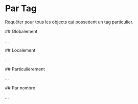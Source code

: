 Par Tag
=======

Requêter pour tous les objects qui possedent un tag particulier.

<a name="global"/>
## Globalement

...
<!--
Wir wollen weltweit alle Objekte finden,
bei denen ein spezielles [Tag](../preface/osm_data_model.md#tags) vorhanden ist.

Das ist per Overpass API nur bei Tags mit weniger als 10.000 Vorkommen sinnvoll;
die jeweilige Anzahl können Sie bei [Taginfo](nominatim.md#taginfo) finden.
Bei größeren Anzahlen kann es zu lange dauern,
die Daten überhaupt zu bekommen,
oder der Browser stürzt beim Anzeigen ab
oder beides.

Suchen [mit räumlicher Beschränkung](#local) funktionieren auch sinnvoll auf häufigen Tags.

Ein typisches Beispiel für seltene Tags sind Namen von Dingen, [hier](https://overpass-turbo.eu/?Q=nwr%5Bname%3D%22K%C3%B6ln%22%5D%3B%0Aout%20center%3B) _Köln_:

    nwr[name="Köln"];
    out center;

Wie Sie sehen, sehen Sie auch nach dem Klick auf _Ausführen_ nichts.
Erst die [Lupe](../targets/turbo.md#basics) bringt die Daten in Sicht.
Für alle folgenden Abfragen verwenden wir eine globale Sicht,
so dass Sie nicht nachfokussieren müssen.

Auch in naheliegenden Fällen können solche Suchen allerdings scheitern.
Zu _Frankfurt_ [gibt es Treffer](https://overpass-turbo.eu/?lat=0.0&lon=0.0&zoom=1&Q=nwr%5Bname%3D%22Frankfurt%22%5D%3B%0Aout%20center%3B) quer über den Globus,
und das Objekt für die Stadt am Main ist nicht einmal dabei:

    nwr[name="Frankfurt"];
    out center;

Der Grund dafür ist, das der Zusatz _am Main_ im Namen steht.
Die Overpass API würde ihre [Kernaufgabe](../preface/assertions.md#faithful) vernachlässigen,
wenn sie trotzdem das Objekt findet.
Eine interpretierende Suche ist Aufgabe eines Geocoders, z.B. [Nominatim](nominatim.md).

Es gibt trotzdem Abfragen dafür, z.B. durch _reguläre Ausdrücke_.
Wir können nach allen Objekten [suchen](https://overpass-turbo.eu/?lat=0.0&lon=0.0&zoom=1&Q=nwr%5Bname%7E%22%5EFrankfurt%22%5D%3B%0Aout%20center%3B), deren Name mit _Frankfurt_ beginnt;
wegen der vielen Treffer dauert die Suche lange,
aber die Ergebnisgröße ist in diesem Fall trotz Warnmeldung noch harmlos:

    nwr[name~"^Frankfurt"];
    out center;

Viele weitere typische Verwendungen für _reguläre Ausdrücke_ werden [weiter unten](#regex) erklärt.

Dies sind nun sehr viele Treffer,
insbesondere Straßen, deren Name mit _Frankfurt_ beginnt.
In der Regel sucht man aber einen spezifischen Objekttyp.
Im Falle einer Stadtgrenze handelt es sich immer um eine _Relation_.
Wir können gezielt danach suchen,
indem wir statt _nwr_ (für Nodes-Ways-Relations) den Ausdruck _relation_ [schreiben](https://overpass-turbo.eu/?lat=50.95&lon=6.95&zoom=10&Q=relation%5Bname%3D%22K%C3%B6ln%22%5D%3B%0Aout%20geom%3B):

    relation[name="Köln"];
    out geom;

Hier ist auch [die Ausgabeart](../targets/formats.html#extras) von _center_ auf _geom_ geändert,
damit man die volle Geometrie des Objekts sieht.

Entsprechend gibt es auch die Typen _node_ und _way_ anstelle von _nwr_.
Sie liefern nur Nodes bzw. nur Ways zurück.

Zuletzt sei noch auf Tags mit Sonderzeichen (alles außer Buchstaben, Zahlen und dem Unterstrich) im _Key_ oder _Value_ hingewiesen.
Dem aufmerksamen Beobachter ist nicht entgangen,
dass der _Value_ in den Abfragen oben stets in Anführungszeichen steht.
Dies wäre eigentlich gleicher Weise auch für _Keys_ nötig;
die obige Abfrage lautet also ganz formal:

    relation["name"="Köln"];
    out geom;

Die Overpass API ergänzt jedoch die Anführungszeichen stillschweigend,
wenn klar ist, dass dies gemeint ist.
Mit Sonderzeichen kann das nicht funktionieren,
da die Sonderzeichen ja auch eine andere Bedeutung haben könnten
und der Benutzer sich an einer anderen Stelle beim Aufschreiben der Anfrage vertippt haben könnte.

Anführungszeichen in Values werden formuliert,
indem man ihnen einen Backslash voranstellt.
-->

<a name="local"/>
## Localement

...
<!--
Möchte man nach allen Objekten mit einem Tag in einem Gebiet suchen,
so ist dies eigentlich eine Kombination mehrerer Operatoren;
dies wird bei [und/oder-Kombinationen](union.md) und [Verketten](chaining.md) systematisch beschrieben.
Hier geht es daher nur um einige Standardfälle.

Alle Objekte in einem eindeutigen Ort sind z.B. [alle Cafés in Köln](https://overpass-turbo.eu/?lat=50.95&lon=6.95&zoom=10&Q=area%5Bname%3D%22K%C3%B6ln%22%5D%3B%0Anwr%5Bamenity%3Dcafe%5D%28area%29%3B%0Aout%20geom%3B):

    area[name="Köln"];
    nwr[amenity=cafe](area);
    out center;

Die genaue Funktionsweise der ersten Zeile wird unter [Areas](../full_data/area.md) erklärt.
Uns interessiert vor allem die zweite Zeile:
Dies ist eine _Query_ mit Zieltyp _nwr_ (d.h. wir suchen nach _Nodes_, _Ways_ und _Relations_);
es ist dann zum einen der Filter ``[amenity=cafe]`` gesetzt,
d.h. wir lassen nur Objekte zu, bei denen das Tag mit Key _amenity_ existiert und auf den Wert _cafe_ gesetzt ist.
Zum zweiten ist der das Gebiet einschränkende Filter ``(area)`` gesetzt.

Der Filter ``(area)`` wirkt [durch Aneinanderreihung](../preface/design.md#sequential).

Auf diese Weise suchen wir Obekte bei denen die Tag-Bedingung und die räumliche Bedingung zutrifft.
Diese stehen, wieder [per Aneinanderreihung](../preface/design.md#sequential),
dann in der nachfolgenden Zeile zur Ausgabe bereit.

Wenn Ihnen dies zu kompliziert ist,
gibt es aber auch einen einfacheren Weg:
Sie können [per Bounding-Box](../full_data/bbox.md#filter) räumlich einschränken und dies mit dem Filter nach einem Tag kombinieren ([Beispiel](https://overpass-turbo.eu/?lat=50.95&lon=6.95&zoom=10&Q=nwr%5Bamenity%3Dcafe%5D%28%7B%7Bbbox%7D%7D%29%3B%0Aout%20center%3B)):

    nwr[amenity=cafe]({{bbox}});
    out center;

Das zentrale Element ist auch hier die mit _nwr_ beginnende Zeile:
der Filter ``[amenity=cafe]`` wirkt wie im vorhergehenden Beispiel;
den Filter ``({{bbox}})`` befüllt [Overpass Turbo](../targets/turbo.md#convenience) für uns mit der aktuell sichtbaren Bounding-Box.

Die Reihenfolge der beiden Filter ist [egal](https://overpass-turbo.eu/?lat=50.95&lon=6.95&zoom=10&Q=nwr%28%7B%7Bbbox%7D%7D%29%5Bamenity%3Dcafe%5D%3B%0Aout%20center%3B):

    nwr({{bbox}})[amenity=cafe];
    out center;

hat das gleiche Ergebnis wie die Abfrage vorher.

Auch hier kann und sollte der Typ der _Query_-Anweisung zwischen _node_, _way_ und _relation_ passend gewählt werden, z.B. [nur Ways](https://overpass-turbo.eu/?lat=50.94&lon=6.95&zoom=14&Q=way%5Brailway%3Drail%5D%28%7B%7Bbbox%7D%7D%29%3B%0Aout%20geom%3B) für Gleise:

    way[railway=rail]({{bbox}});
    out geom;
-->

<a name="regex"/>
## Particulièrement

...
<!--
Im Fall _Frankfurt_ sind wir bereits auf das Problem gestoßen,
dass wir unscharf nach einem Wert suchen wollen.
Ein sehr mächtiges Werkzeug dafür sind _reguläre Ausdrücke_.
Eine systematische Einführung in reguläre Ausdrücke übersteigt den Umfang dieses Handbuchs,
aber es gibt zumindest Beispiele für ein paar gängige Fälle.

In vielen Fällen kennen wir den Anfang eines Namens.
Z.B. suchen wir hier nach Straßen, deren Name mit _Emmy_ [beginnt](https://overpass-turbo.eu/?lat=0.0&lon=0.0&zoom=1&Q=way%5Bname%7E%22%5EEmmy%22%5D%3B%0Aout%20geom%3B):

    way[name~"^Emmy"];
    out geom;

Das wichtigste Zeichen in der ganzen Abfrage ist die Tilde ``~``.
Diese zeigt im Filter in der ersten Zeile an,
dass die Werte mit einem regulären Ausdruck verglichen werden sollen.
Es werden jetzt alle für den Key ``name`` in der Datenbank existierenden Values mit dem regulären Ausdruck hinter der Tilde abgeglichen.

Das zweitwichtigste Zeichen ist das Caret im Ausdruck ``^Emmy``;
dieses ist Bestandteil des regulären Ausdrucks
und sorgt dafür, dass nur Werte passen, die mit ``Emmy`` beginnen.
Insgesamt steht dort also:

Finde alle Objekte vom Typ _way_,
die ein Tag mit Key ``name`` und einem Value besitzen,
der mit ``Emmy`` beginnt.

In der zweiten Zeile steht dann noch eine passende [Ausgabeanweisung](../targets/formats.html#extras).

Ebenso kann man nach Werten suchen,
die auf einem bestimmten Wert [enden](https://overpass-turbo.eu/?lat=0.0&lon=0.0&zoom=1&Q=way%5Bname%7E%22Noether%24%22%5D%3B%0Aout%20geom%3B), z.B. _Noether_:

    way[name~"Noether$"];
    out geom;

Die Tilde ``~`` zeigt wieder den Filter nach einem regulären Ausdruck an.
Das Dollarzeichen ``$`` innerhalb des regulären Ausdrucks definiert,
dass der Wert mit ``Noether`` enden soll.

Die [Lupe](../targets/turbo.md#basics) als Komfortfunktion in _Overpass Turbo_ zoomt auf den nur einen Treffer in Paris.

Es ist auch möglich, nach einer Teilzeichenkette zu suchen,
die irgendwo [in der Mitte](https://overpass-turbo.eu/?lat=0.0&lon=0.0&zoom=1&Q=way%5Bname%7E%22Noether%22%5D%3B%0Aout%20geom%3B) steht:

    way[name~"Noether"];
    out geom;

Dazu schreibt man einfach die Teilzeichenkette ohne zusätzliche Zeichen.

Etwas schwieriger wird es,
wenn man zwei (oder mehr) Teilzeichenketten finden will,
z.B. Vor- und Nachnamen,
aber nicht weiß, was dazwischen steht.
Bei _Emmy Noether_ kommt sowohl der Bindestrich als auch das Leerzeichen vor.
Dazu kann man alle in Frage kommenden Zeichen (zwei oder auch mehr) in eckige Klammern [einschließen](https://overpass-turbo.eu/?lat=0.0&lon=0.0&zoom=1&Q=way%5Bname%7E%22Emmy%5B%20%2D%5DNoether%22%5D%3B%0Aout%20geom%3B):

    way[name~"Emmy[ -]Noether"];
    out geom;

Alternativ kann man auch gleich [alle Zeichen](https://overpass-turbo.eu/?lat=0.0&lon=0.0&zoom=1&Q=way%5Bname%7E%22Emmy%2ENoether%22%5D%3B%0Aout%20geom%3B) zulassen:

    way[name~"Emmy.Noether"];
    out geom;

Das entscheidende Zeichen ist hier der einzelne Punkt ``.``.
Er vertritt ein einzelnes beliebiges Zeichen.

Manchmal ist es auch nötig,
[beliebig viele Zwischenzeichen zuzulassen](https://overpass-turbo.eu/?lat=0.0&lon=0.0&zoom=1&Q=way%5Bname%7E%22Johann%2E%2ABach%22%5D%3B%0Aout%20geom%3B).
Damit sucht man dann also nach zwei getrennten Teilstrings.
Ein Beispiel ist der Komponist _Bach_;
er hat nach _Johann_ noch mehr Vornamen:

    way[name~"Johann.*Bach"];
    out geom;

Hier wirken die beiden Sonderzeichen Punkt ``.`` und Stern ``*`` zusammen.
Der Punkt passt auf ein beliebiges Zeichen,
und der Stern bedeutet,
dass das vorangehende Zeichen beliebig oft (gar nicht, einmal oder mehrmals) wiederholt werden darf.

Ergänzt wird das durch das Fragezeichen.
Dann darf ein Zeichen [null oder einmal](https://overpass-turbo.eu/?lat=0.0&lon=0.0&zoom=1&Q=way%5Bname%7E%22Gerh%3Fardo%3F%2EMercator%22%5D%3B%0Aout%20geom%3B) vorkommen.
Das hilft uns bei _Gerhard_ bzw. _Gerard_ bzw. _Gerardo Mercator_:

    way[name~"Gerh?ardo?.Mercator"];
    out geom;

Zuletzt soll noch der Fall erwähnt werden,
der [gleich](union.md) bei _Und_ und _Oder_ wiederkommt:
Finde einen [Wert aus einer Liste](https://overpass-turbo.eu/?lat=51.4775&lon=0.0&zoom=16&Q=way%5Bhighway%7E%22%5E%28trunk%7Cprimary%7Csecondary%7Ctertiary%29%24%22%5D%28%7B%7Bbbox%7D%7D%29%3B%0Aout%20geom%3B) wie z.B. die Standardwerte _trunk_, _primary_, _secondary_, _tertiary_ für Hauptverkehrsstraßen!

    way[highway~"^(trunk|primary|secondary|tertiary)$"]({{bbox}});
    out geom;

Uns interessiert der Filter ``[highway~"^(trunk|primary|secondary|tertiary)$"]``;
das Zeichen ``~`` zeigt den regulären Ausdruck an.
Im regulären Ausdruck bedeuten das Caret am Anfang und das Dollarzeichen am Ende,
dass der volle _Value_ und nicht nur eine Teilzeichenkette auf den Wert dazwischen passen muss.
Der senkrechte Strich ``|`` steht für _oder_,
und die Klammern sorgen dafür,
dass Caret und Dollarzeichen nicht nur auf einen Wert wirken.
-->

<a name="numbers"/>
## Par nombre

...
<!-- Hilfsmittel zum Umgang mit Tags, die Zahlwerte im Value enthalten. -->